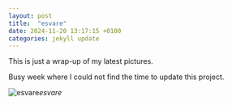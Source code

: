 ```yaml
---
layout: post
title:  "esvare"
date: 2024-11-20 13:17:15 +0100
categories: jekyll update
---
```


This is just a wrap-up of my latest pictures.   

Busy week where I could not find the time to update this project.



![esvare](https://lh3.googleusercontent.com/pw/AP1GczP0OE8TXjaui_TgRTgwVyUZkouuZAF12nMXBDFq-7kpIHg5KL39Ib2lBKPAOSIAUGfckI3gbx964J45ogGq0yghGBxuTLgpgM55LqVi2gDZG4VwYu0=w0)*esvare*&nbsp;



[jekyll-docs]: https://jekyllrb.com/docs/home
[jekyll-gh]:   https://github.com/jekyll/jekyll
[jekyll-talk]: https://talk.jekyllrb.com/
